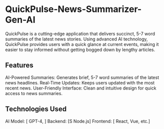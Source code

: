 # QuickPulse-News-Summarizer-Gen-AI
QuickPulse is a cutting-edge application that delivers succinct, 5-7 word summaries of the latest news stories. Using advanced AI technology, QuickPulse provides users with a quick glance at current events, making it easier to stay informed without getting bogged down by lengthy articles.



## Features
AI-Powered Summaries: Generates brief, 5-7 word summaries of the latest news headlines.
Real-Time Updates: Keeps users updated with the most recent news.
User-Friendly Interface: Clean and intuitive design for quick access to news summaries.

## Technologies Used
AI Model: [ GPT-4, ]
Backend: [S Node.js]
Frontend: [ React, Vue, etc.]


